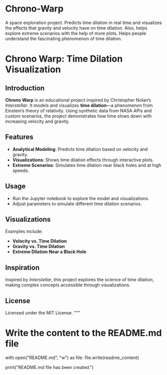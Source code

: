# Chrono-Warp
A space exploration project.
Predicts time dilation in real time and visualizes the effects that gravity and velocity have on time dilation. Also, helps explore extreme scenarios with the help of more plots. 
Helps people understand the fascinating phenomenon of time dilation.


# Chrono Warp: Time Dilation Visualization

## Introduction

**Chrono Warp** is an educational project inspired by Christopher Nolan’s *Interstellar*. It models and visualizes **time dilation**—a phenomenon from Einstein’s theory of relativity. Using synthetic data from NASA APIs and custom scenarios, the project demonstrates how time slows down with increasing velocity and gravity.

## Features

- **Analytical Modeling**: Predicts time dilation based on velocity and gravity.
- **Visualizations**: Shows time dilation effects through interactive plots.
- **Extreme Scenarios**: Simulates time dilation near black holes and at high speeds.


## Usage

- Run the Jupyter notebook to explore the model and visualizations.
- Adjust parameters to simulate different time dilation scenarios.

## Visualizations

Examples include:
- **Velocity vs. Time Dilation**
- **Gravity vs. Time Dilation**
- **Extreme Dilation Near a Black Hole**


## Inspiration

Inspired by *Interstellar*, this project explores the science of time dilation, making complex concepts accessible through visualizations.

## License

Licensed under the MIT License.
"""

# Write the content to the README.md file
with open("README.md", "w") as file:
    file.write(readme_content)

print("README.md file has been created.")
